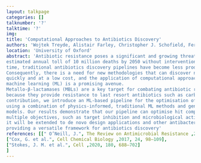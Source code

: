 ```yaml
---
layout: talkpage
categories: []
talknumber: '?'
talktime: '?'
img:
title: 'Computational Approaches to Antibiotics Discovery'
authors: 'Wojtek Treyde, Alistair Farley, Christopher J. Schofield, Fernanda Duarte'
location: 'University of Oxford'
abstract: 'Antibiotic resistance poses a significant and growing threat to public health, with an
estimated annual toll of 10 million deaths by 2050 without intervention [1]. At the same
time, traditional antibiotics discovery pipelines have become less productive [2,3].
Consequently, there is a need for new methodologies that can discover new antibiotics
quickly and at a low cost, and the application of computational approaches and
machine learning (ML) is a promising avenue.
Metallo-β-lactamases (MBLs) are a key target for combating antibiotic resistance
because they provide resistance to last resort antibiotics such as carbapenems. In this
contribution, we introduce an ML-based pipeline for the optimisation of MBL inhibitors
using a combination of physics-informed, traditional ML methods and generative
models. Our results demonstrate that our pipeline can optimise hit compounds for
multiple objectives, such as target inhibition and microbiological activity. In future work,
it will be extended to de novo design applications and other antibacterial targets,
providing a versatile framework for antibiotics discovery'
references: [[" O’Neill, J.", The Review on Antimicrobial Resistance ,2014],
["Cox, G. et al.", Cell Chemical Biology ,2017, 24, 98–109],
["Stokes, J. M. et al.", Cell ,2020, 180, 688–702]
]
---
```

